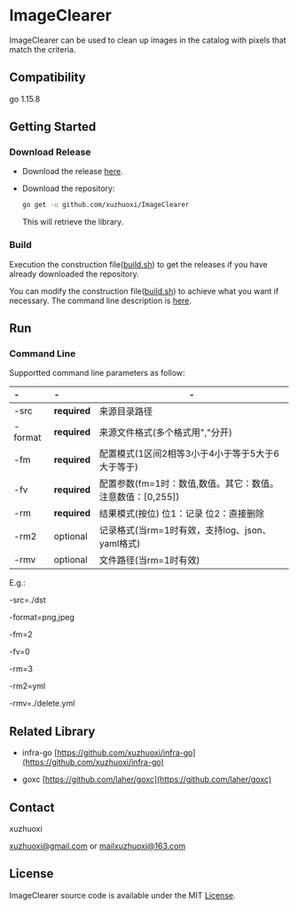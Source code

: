 # ImageClearer

ImageClearer can be used to clean up images in the catalog with pixels that match the criteria.

## Compatibility

go 1.15.8

## Getting Started

### Download Release

- Download the release [here](https://github.com/xuzhuoxi/ImageClearer/releases).

- Download the repository:

	```sh
	go get -u github.com/xuzhuoxi/ImageClearer
	```
	
	This will retrieve the library.

### Build

Execution the construction file([build.sh](/build/build.sh)) to get the releases if you have already downloaded the repository.

You can modify the construction file([build.sh](/build/build.sh)) to achieve what you want if necessary. The command line description is [here](https://github.com/laher/goxc).

## Run

### Command Line

Supportted command line parameters as follow:

| -       | -            | -                                                            |
| :------ | :----------- | ------------------------------------------------------------ |
| -src    | **required** | 来源目录路径 																									|
| -format | **required** | 来源文件格式(多个格式用","分开) 																	|
| -fm     | **required** | 配置模式(1区间2相等3小于4小于等于5大于6大于等于) 									|
| -fv     | **required** | 配置参数(fm=1时：数值,数值。其它：数值。注意数值：[0,255]) 				|
| -rm     | **required** | 结果模式(按位)	位1：记录 位2：直接删除 														|
| -rm2    | optional     | 记录格式(当rm=1时有效，支持log、json、yaml格式) 									|
| -rmv    | optional     | 文件路径(当rm=1时有效) 																				|

E.g.:

-src=./dst

-format=png,jpeg

-fm=2

-fv=0

-rm=3

-rm2=yml

-rmv=./delete.yml

## Related Library

- infra-go [https://github.com/xuzhuoxi/infra-go](https://github.com/xuzhuoxi/infra-go)

- goxc [https://github.com/laher/goxc](https://github.com/laher/goxc) 

## Contact

xuzhuoxi 

<xuzhuoxi@gmail.com> or <mailxuzhuoxi@163.com>

## License

ImageClearer source code is available under the MIT [License](/LICENSE).